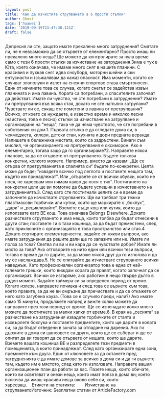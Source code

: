 ```yaml
---
layout: post
title: 'Как да изчистите струпването в 6 прости стъпки'
author: Ghost
tags: ['huawei']
date: '2019-09-19T23:47:38.121Z'
draft: false
---
```


Депресия ли сте, защото имате прекалено много затруднения? Смятате ли, че е невъзможно да се отървете от елементарно? Просто имаш ли прекалено много неща? Ще можете да контролирате за нула време само с тези 6 прости стъпки за изчистване на затруднения.Зима е тук в Юта, което означава, че имаме много сняг в нашите планини. С красивия и пухкав сняг идва сноуборд, моторни шейни и ски ентусиасти и (съжалявам да кажа) опасност. Има моменти, когато се случват злополуки и излет на снежни спортове става смъртоносен. Един от начините това се случва, когато снегът се задейства извън планината и има лавина. Хората са погребани, а спасителите започват да действат. Имате ли чувство, че сте погребани в затруднение? Имате ли претрупвания във всяка стая, докато не сте напълно затрупани? Чувствате ли се, сякаш сте пометени в лавина от претрупвания? Всичко, от което се нуждаете, е известно време и няколко лесни (наистина, това е лесно) стъпки за изчистване на затрупване и организиране на "неща", така че да няма чувството, че сте погребани в собствения си дом.1. Първата стъпка е да огледате дома си, в чекмеджета, килери, детски стаи, кухнята и дори предната веранда. Напишете в бележника местата, които са задръстени. Винаги съм мислил, че организирането на претрупвания е оксиморон. Ако е елементарно, тогава защо да го организираме?2. Направете някои планове, за да се отървете от претрупването. Бъдете толкова конкретни, колкото можете. Например, вместо да казвам: „Ще се отърва от претрупванията в спалнята си“ бъдете по-конкретни. Целта може да бъде; "извадете всичко под леглото и поставете нещата там, където им принадлежат". Или „отървете се от всички обувки, които не нося, не харесвам или нямам какво да нося с тях“. Постигането на конкретни цели ще ви помогне да бъдете успешни в изчистването на затрудненията.3. След като сте постигнали целите си е време да започнете да изчиствате струпването. Ще ви трябват три тежки пластмасови торбички или кутии, които ще маркирате с „боклук“, „дари“ и „рециклирайте“. Вземете също кош или кутия, които да използвате като BE кош. Това означава Belongs Elsewhere. Докато разчиствате струпването и има неща, които трябва да бъдат отнесени в други стаи; поставете ги в тази кошница, за да бъдат преместени, след като приключите с организацията в това пространство или стая.4. Докато сортирате елементарността, задайте си някои въпроси, ако имате затруднения да решите дали ще го запазите или не. Имате ли полза за това? Светва ли ви и ви кара да се чувствате добре? Имате ли място за това? Ако отговорите на нито един или всички тези въпроси, тогава е време да го дарите, за да може някой друг да го използва и да му се наслаждава.5. Не се опитвайте да изчиствате струпването всички наведнъж. Като професионален организатор това е една от най-големите грешки, които виждам хората да правят, когато започнат да се организират. Всички се изгаряме, ако работим в нещо твърде дълго в даден момент. Задайте таймера си за определен период от време. Когато излезе, направете почивка и след това се върнете към това, което правите, за да не ви омръзне да пречиствате и да се откажете от него като загубена кауза. (Това се е случило преди, нали?) Ако имате само 15 минути, продължете напред и вижте колко можете да направите през този период от време. Ще се изненадате колко много можете да постигнете за малки хапки от време.6. В края на „сесията“ за разчистване на затруднения извадете торбичките от стаята и изхвърлете боклука и поставете предметите, които ще дарите в колата си, за да бъдат отведени в зоната за отпадане на дарения. Ако ги държите в дома си шансовете са други, които ще се съберат и ще се опитат да ви говорят да се отървете от нещата, които ще дарите. Вземете вашата кошница BE и разпределете тези предмети в помещенията, в които принадлежат. След като организирате една зона, преминете към друга. Един от ключовете за да останете пред затрудненията е да имате домове за всичко в дома си и да ги върнете там, където им е мястото, след като ги използвате. Направете вашия организационен план да работи за вас. Пазете неща, които обичате, които ви осветяват и онези неща, които имат полза в дома ви; което включва да имаш красиви неща около себе си, които харесваш.    Етикети на статията:        Изчистване на струпванетоИзточник: Безплатни статии от ArticleFactory.com
